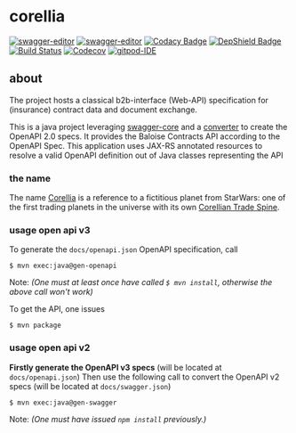 # corellia
[![swagger-editor](https://img.shields.io/badge/open--API-in--editor-green.svg?style=flat&label=open-api-v3)](https://editor.swagger.io/?url=https://raw.githubusercontent.com/baloise/corellia/master/docs/openapi.json)
[![swagger-editor](https://img.shields.io/badge/open--API-in--editor-green.svg?style=flat&label=open-api-v2)](https://editor.swagger.io/?url=https://raw.githubusercontent.com/baloise/corellia/master/docs/swagger.json)
[![Codacy Badge](https://api.codacy.com/project/badge/Grade/bf6fa237dd934970991ecba2c66db23e)](https://app.codacy.com/app/baloise/corellia?utm_source=github.com&utm_medium=referral&utm_content=baloise/corellia&utm_campaign=Badge_Grade_Dashboard)
[![DepShield Badge](https://depshield.sonatype.org/badges/baloise/corellia/depshield.svg)](https://depshield.github.io)
[![Build Status](https://travis-ci.org/baloise/corellia.svg?branch=master)](https://travis-ci.org/baloise/corellia)
[![Codecov](https://img.shields.io/codecov/c/github/baloise/corellia.svg)](https://codecov.io/gh/baloise/corellia)
[![gitpod-IDE](https://img.shields.io/badge/open--IDE-as--gitpod-blue.svg?style=flat&label=openIDE)](https://gitpod.io#https://github.com/baloise/corellia)

## about

The project hosts a classical b2b-interface (Web-API) specification for (insurance) contract data and document exchange.

This is a java project leveraging [swagger-core](https://github.com/swagger-api/swagger-core) and a [converter](https://github.com/LucyBot-Inc/api-spec-converter) to create the OpenAPI 2.0 specs. It provides the Baloise Contracts API according to the OpenAPI Spec. This application uses JAX-RS annotated resources to resolve a valid OpenAPI definition out of Java classes representing the API

### the name

The name [Corellia](https://en.wikipedia.org/w/index.php?title=Corellia) is a reference to a fictitious planet from  StarWars: one of the first trading planets in the universe with its own [Corellian Trade Spine](https://starwars.fandom.com/wiki/Corellian_Trade_Spine).

### usage open api v3

To generate the `docs/openapi.json` OpenAPI specification, call

```
$ mvn exec:java@gen-openapi
```

Note: _(One must at least once have called `$ mvn install`, otherwise the above call won't work)_

To get the API, one issues

```
$ mvn package
```

### usage open api v2

**Firstly generate the OpenAPI v3 specs** (will be located at `docs/openapi.json`)
Then use the following call to convert the OpenAPI v2 specs (will be located at `docs/swagger.json`)

```
$ mvn exec:java@gen-swagger
```
Note: _(One must have issued `npm install` previously.)_